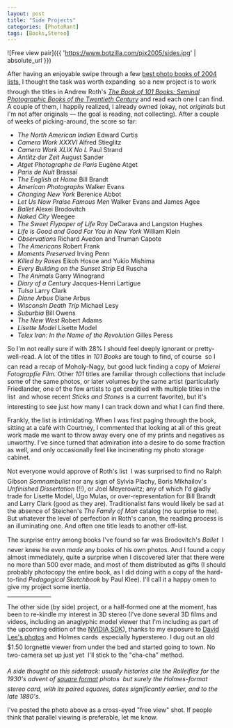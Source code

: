 ```yaml
---
layout: post
title: "Side Projects"
categories: [PhotoRant]
tags: [Books,Stereo]
---
```

![Free view pair]({{ 'https://www.botzilla.com/pix2005/sides.jpg' | absolute_url }})

After having an enjoyable swipe through a few <a href="http://coincidences.typepad.com/still_images_and_moving_o/2004/12/books_ive_enjoy.html" target="side">best photo books of 2004 lists,</a> I thought the task was worth expanding &#151; so a new project is to work through the titles in Andrew Roth's <a href="http://www.photoeye.com/templates/mShowDetailsbycat.cfm?Catalog=PK676" target="side"><cite>The Book of 101 Books: Seminal Photographic Books of the Twentieth Century</cite></a> and read each one I can find. A couple of them, I happily realized, I already owned (okay, not <i>originals</i> but I'm not after originals &mdash; the goal is reading, not collecting). After a couple of weeks of picking-around, the score so far:

<!--more-->

 - <cite>The North American Indian</cite> Edward Curtis
 - <cite>Camera Work XXXVI</cite> Alfred Stieglitz
 - <cite>Camera Work XLIX No L</cite> Paul Strand
 - <cite>Antlitz der Zeit</cite> August Sander
 - <cite>Atget Photographe de Paris</cite> Eug&egrave;ne Atget
 - <cite>Paris de Nuit</cite> Brassa&iuml;
 - <cite>The English at Home</cite> Bill Brandt
 - <cite>American Photographs</cite> Walker Evans
 - <cite>Changing New York</cite> Berenice Abbot
 - <cite>Let Us Now Praise Famous Men</cite> Walker Evans and James Agee
 - <cite>Ballet</cite> Alexei Brodovitch
 - <cite>Naked City</cite> Weegee
 - <cite>The Sweet Flypaper of Life</cite> Roy DeCarava and Langston Hughes
 - <cite>Life is Good and Good For You in New York</cite> William Klein
 - <cite>Observations</cite> Richard Avedon and Truman Capote
 - <cite>The Americans</cite> Robert Frank
 - <cite>Moments Preserved</cite> Irving Penn
 - <cite>Killed by Roses</cite> Eikoh Hosoe and Yukio Mishima
 - <cite>Every Building on the Sunset Strip</cite> Ed Ruscha
 - <cite>The Animals</cite> Garry Winogrand
 - <cite>Diary of a Century</cite> Jacques-Henri Lartigue
 - <cite>Tulsa</cite> Larry Clark
 - <cite>Diane Arbus</cite> Diane Arbus
 - <cite>Wisconsin Death Trip</cite> Michael Lesy
 - <cite>Suburbia</cite> Bill Owens
 - <cite>The New West</cite> Robert Adams
 - <cite>Lisette Model</cite> Lisette Model
 - <cite>Telex Iran: In the Name of the Revolution</cite> Gilles Peress

So I'm not really sure if with 28% I should feel deeply ignorant or pretty-well-read. A lot of the titles in <cite>101 Books</cite> are tough to find, of course &#151; so I can read a recap of Moholy-Nagy, but good luck finding a copy of <cite>Malerei Fotograpfie Film.</cite> Other <cite>101</cite> titles are familiar through collections that include some of the same photos, or later volumes by the same artist (particularly Friedlander, one of the few artists to get creditied with multiple titles in the list &#151; and whose recent <cite>Sticks and Stones</cite> is a current favorite), but it's interesting to see just how many I can track down and what I can find there.

Frankly, the list is intimidating. When I was first paging through the book, sitting at a caf&eacute; with Courtney, I commented that looking at all of this great work made me want to throw away every one of my prints and negatives as unworthy. I've since turned that admiration into a desire to do some fraction as well, and only occasionally feel like incinerating my photo storage cabinet.

Not everyone would approve of Roth's list &#151; I was surprised to find no Ralph Gibson <i>Somnambulist</i> nor any sign of Sylvia Plachy, Boris Mikhailov's <cite>Unfinished Dissertation</cite> (!!), or Joel Meyerowitz; any of which I'd gladly trade for Lisette Model, Ugo Mulas, or over-representation for Bill Brandt and Larry Clark (good as they are). Traditionalist fans would likely be sad at the absence of Steichen's <cite>The Family of Man</cite> catalog (no surprise to me). But whatever the level of perfection in Roth's canon, the reading process is an illuminating one. And often one title leads to another off-list.

The surprise entry among books I've found so far was Brodovitch's <cite>Ballet</cite> &#151; I never knew he even <i>made</i> any books of his own photos. And I found a copy almost immediately, quite a surprise when I discovered later that there were no more than 500 ever made, and most of them distributed as gifts (I should probably photocopy the entire book, as I did doing with a copy of the hard-to-find <cite>Pedagogical Sketchbook</cite> by Paul Klee). I'll call it a happy omen to give my project some inertia.

<hr width="20%" align="center">

The other side (by side) project, or a half-formed one at the moment, has been to re-kindle my interest in 3D stereo (I've done several 3D films and videos, including an anaglyphic model viewer that I'm including as part of the upcoming edition of the <a href="http:/developer.nvidia.com/" target="side">NVIDIA SDK</a>), thanks to my exposure to <a href="/blog/archives/000379.html" target="side">David Lee's photos</a> and Holmes cards &#151; especially hyperstereo. I dug out an old $1.50 lorgnette viewer from under the bed and started going to town. No two-camera set up just yet &#151; I'll stick to the "cha-cha" method. 

<i>A side thought on this sidetrack: usually histories cite the Rolleiflex for the 1930's advent of <a href="{{ site.baseurl }}{% post_url 2005-03-24-R3 %}">square format</a> photos &#151; but surely the Holmes-format stereo card, with its paired squares, dates significantly earlier, and to the late 1880's.</i>

I've posted the photo above as a cross-eyed "free view" shot. If people think that parallel viewing is preferable, let me know.
